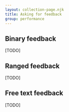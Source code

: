 ```yaml
---
layout: collection-page.njk
title: Asking for feedback
group: performance
---
```


## Binary feedback

[TODO]

## Ranged feedback

[TODO]

## Free text feedback

[TODO]

